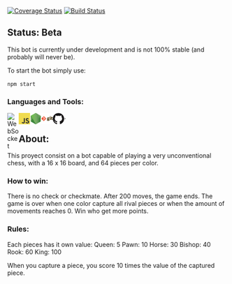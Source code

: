 [![Coverage Status](https://coveralls.io/repos/github/nicolasvidelac/MegaChessClient/badge.svg?branch=beta)](https://coveralls.io/github/nicolasvidelac/MegaChessClient?branch=beta)
[![Build Status](https://travis-ci.com/nicolasvidelac/MegaChessClient.svg?branch=beta)](https://travis-ci.com/nicolasvidelac/MegaChessClient)

## Status: Beta
This bot is currently under development and is not 100% stable (and probably will never be).

To start the bot simply use:
```
npm start
```

### Languages and Tools:
<img align="left" alt="WebSocket" width="26px" src="https://sub1.kevinchisholm.com/blog/images/smart-websocket-client-icon.png" />
<img align="left" alt="JavaScript" width="26px" src="https://raw.githubusercontent.com/github/explore/80688e429a7d4ef2fca1e82350fe8e3517d3494d/topics/javascript/javascript.png" />
<img align="left" alt="Node.js" width="26px" src="https://raw.githubusercontent.com/github/explore/80688e429a7d4ef2fca1e82350fe8e3517d3494d/topics/nodejs/nodejs.png" />
<img align="left" alt="Git" width="26px" src="https://raw.githubusercontent.com/github/explore/80688e429a7d4ef2fca1e82350fe8e3517d3494d/topics/git/git.png" />
<img align="left" alt="GitHub" width="26px" src="https://raw.githubusercontent.com/github/explore/78df643247d429f6cc873026c0622819ad797942/topics/github/github.png" />.


## About:
This proyect consist on a bot capable of playing a very unconventional chess, with a 16 x 16 board, and 64 pieces per color.

### How to win:
There is no check or checkmate.
After 200 moves, the game ends.
The game is over when one color capture all rival pieces or when the amount of movements reaches 0.
Win who get more points.

### Rules:
Each pieces has it own value:
  Queen: 5
  Pawn: 10
  Horse: 30
  Bishop: 40
  Rook: 60
  King: 100

When you capture a piece, you score 10 times the value of the captured piece.
